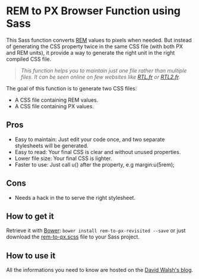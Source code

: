 # REM to PX Browser Function using Sass

This Sass function converts [REM](http://caniuse.com/#feat=rem) values to pixels when needed. But instead of generating the CSS property twice in the same CSS file (with both PX and REM units), it provide a way to generate the right unit in the right compiled CSS file.

> _This function helps you to maintain just one file rather than multiple files. It can be seen online on few websites like [RTL.fr](http://www.rtl.fr/) or [RTL2.fr](http://www.rtl2.fr/)._

The goal of this function is to generate two CSS files:
- A CSS file containing REM values.
- A CSS file containing PX values.

## Pros
- Easy to maintain: Just edit your code once, and two separate stylesheets will be generated.
- Easy to read: Your final CSS is clear and without unused properties.
- Lower file size: Your final CSS is lighter.
- Faster to use: Just call u() after the property, e.g margin:u(5rem);

## Cons
- Needs a hack in the <head> to serve the right stylesheet.

## How to get it
Retrieve it with [Bower](http://bower.io/): `bower install rem-to-px-revisited --save` or just download the [rem-to-px.scss](https://raw.githubusercontent.com/saxinte/rem-to-px-revisited/master/sass/_rem-to-px.scss) file to your Sass project.

## How to use it
All the informations you need to know are hosted on the [David Walsh's blog](http://davidwalsh.name/rem-px-browser-function-sass).